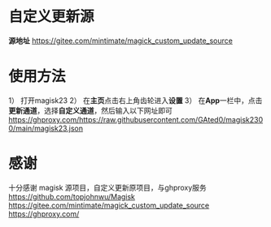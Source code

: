 # 自定义更新源
**源地址**  https://gitee.com/mintimate/magick_custom_update_source  

# 使用方法 
1） 打开magisk23 
2） 在**主页**点击右上角齿轮进入**设置** 
3） 在**App**一栏中，点击**更新通道**，选择**自定义通道**，然后输入以下网址即可
https://ghproxy.com/https://raw.githubusercontent.com/GAted0/magisk2300/main/magisk23.json 

# 感谢 
十分感谢 magisk 源项目，自定义更新原项目，与ghproxy服务
https://github.com/topjohnwu/Magisk 
https://gitee.com/mintimate/magick_custom_update_source
https://ghproxy.com/
